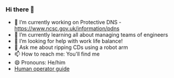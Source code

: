 ### Hi there 👋

- 🔭 I’m currently working on Protective DNS - https://www.ncsc.gov.uk/information/pdns
- 🌱 I’m currently learning all about managing teams of engineers
- 🤔 I’m looking for help with work life balance!
- 💬 Ask me about ripping CDs using a robot arm
- 📫 How to reach me: You'll find me
- 😄 Pronouns: He/him
- [Human operator guide](https://github.com/TakesTheBiscuit/TakesTheBiscuit/blob/main/hug.md)
